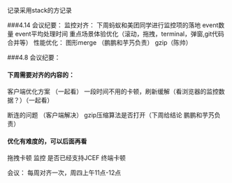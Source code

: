 记录采用stack的方记录

###4.14 会议纪要：
监控对齐：
下周蚂蚁和美团同学进行监控项的落地
event数量
event平均处理时间
重点场景体验优化（滚动，拖拽，terminal，弹窗,git代码合并等）
性能优化：
图形merge （鹏鹏和芋艿负责）
gzip（陈帅）

###4.8 会议纪要：

#### 下周需要对齐的内容的：
客户端优化方案 （一起看）
一段时间不用的卡顿，刷新缓解（看浏览器的监控数据？）（一起看）

断连的问题 （客户端解决）
gzip压缩算法是否打开（下周给结论 鹏鹏和芋艿负责）


#### 优化有难度的，可以后面再看
拖拽卡顿
监控
是否已经支持JCEF
终端卡顿


会议：
每周对齐一次，周四上午11点-12点